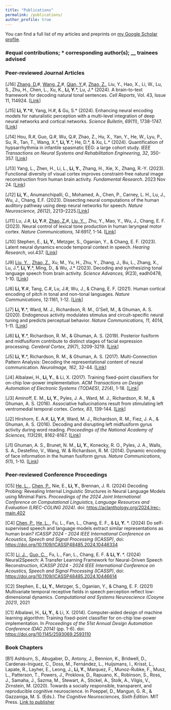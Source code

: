```yaml
---
title: "Publications"
permalink: /publications/
author_profile: true
---
```


You can find a full list of my articles and preprints on <ins>[my Google Scholar profile](https://scholar.google.com/citations?user=qETQrrkAAAAJ&hl=en)</ins>.

### #equal contributions; \* corresponding author(s); __ trainees advised

### Peer-reviewed Journal Articles
 [J16] <ins>Zhang, D.</ins>#, <ins>Wang, Z.</ins>#, <ins>Qian, Y.</ins>#, <ins>Zhao, Z.</ins>, Liu, Y., Hao, X., Li, W., Lu, S., Zhu, H., Chen, L., Xu, K., **Li, Y.**\*, Lu, J.\* (2024). A brain-to-text framework for decoding natural tonal sentences. *Cell Reports*, Vol. 43, Issue 11, 114924. [[Link](https://doi.org/10.1016/j.celrep.2024.114924)]

 [J15] **Li, Y.**\*#, Yang, H.#, & Gu, S.\* (2024). Enhancing neural encoding models for naturalistic perception with a multi-level integration of deep neural networks and cortical networks. *Science Bulletin*, *69*(11), 1738-1747. [[Link](https://doi.org/10.1016/j.scib.2024.02.035)]

 [J14] Hou, R.#, Guo, Q.#, Wu, Q.\#, Zhao, Z., Hu, X., Yan, Y., He, W., Lyu, P., Su, R., Tan, T., Wang, X.\*, **Li, Y.**\*, He, D.\*, & Xu, L.* (2024). Quantification of hypsarrhythmia in infantile spasmatic EEG: a large cohort study. *IEEE Transactions on Neural Systems and Rehabilitation Engineering, 32*, 350-357. [[Link](https://doi.org/10.1109/TNSRE.2024.3351670)] 

 [J13] Yang, L., Zhen, H., Li, L., **Li, Y.**, Zhang, H., Xie, X., Zhang, R.-Y. (2023). Functional diversity of visual cortex improves constraint-free natural image reconstruction from human brain activity. *Fundamental Research*. 2023 Nov 24. [[Link](https://doi.org/10.1016/j.fmre.2023.08.010)]

 [J12] **Li, Y.**, Anumanchipalli, G., Mohamed, A., Chen, P., Carney, L. H., Lu, J., Wu, J., Chang, E.F. (2023). Dissecting neural computations of the human auditory pathway using deep neural networks for speech. *Nature Neuroscience, 26*(12), 2213–2225.[[Link](https://doi.org/10.1038/s41593-023-01468-4)]

 [J11] Lu, J.#, **Li, Y.**#, <ins> Zhao, Z.</ins>#, <ins> Liu, Y. </ins>, Zhu, Y., Mao, Y., Wu, J., Chang, E. F. (2023). Neural control of lexical tone production in human laryngeal motor cortex. *Nature Communications, 14*:6917, 1-14. [[Link](https://doi.org/10.1038/s41467-023-42175-9)]

 [J10] Stephen, E., **Li, Y.**, Metzger, S., Oganian, Y., & Chang, E. F. (2023). Latent neural dynamics encode temporal context in speech. *Hearing Research*, vol.437. [[Link](https://www.sciencedirect.com/science/article/pii/S0378595523001508)]

 [J9] <ins> Liu, Y. </ins>, <ins>Zhao, Z.</ins>, Xu, M., Yu, H., Zhu, Y., Zhang, J., Bu, L., Zhang, X., Lu, J.\*, **Li, Y.**\*, Ming, D., & Wu, J.\* (2023). Decoding and synthesizing tonal language speech from brain activity. *Science Advances, 9*(23), eadh0478, 1-10. [[Link](https://www.science.org/doi/full/10.1126/sciadv.adh0478)]

 [J8] **Li, Y.**#, Tang, C.#, Lu, J.#, Wu, J., & Chang, E. F. (2021). Human cortical encoding of pitch in tonal and non-tonal languages. *Nature Communications*, 12:1161, 1-12. [[Link](https://rdcu.be/cfvc2)]

 [J7] **Li, Y.**\*, Ward, M. J., Richardson, R. M., G’Sell, M., & Ghuman, A. S. (2020). Endogenous activity modulates stimulus and circuit-specific neural tuning and predicts perceptual behavior. *Nature Communications, 11*, 4014, 1-11. [[Link](https://rdcu.be/b6cgV)]

 [J6] **Li, Y.**\*, Richardson, R. M., & Ghuman, A. S. (2019). Posterior fusiform and midfusiform contribute to distinct stages of facial expression processing. *Cerebral Cortex, 29*(7), 3209-3219. [[Link](https://www.ncbi.nlm.nih.gov/pubmed/30124788)]

 [J5] **Li, Y.**\*, Richardson, R. M., & Ghuman, A. S. (2017). Multi-Connection Pattern Analysis: Decoding the representational content of neural communication. *NeuroImage, 162*, 32-44. [[Link](https://www.ncbi.nlm.nih.gov/pubmed/28813643)]

 [J4] Albalawi, H., **Li, Y.**, & Li, X. (2017). Training fixed-point classifiers for on-chip low-power implementation. *ACM Transactions on Design Automation of Electronic Systems (TODAES), 22*(4), 1-18. [[Link](https://doi.org/10.1145/3057275)]

 [J3] Aminoff, E. M., **Li, Y.**, Pyles, J. A., Ward, M. J., Richardson, R. M., & Ghuman, A. S. (2016). Associative hallucinations result from stimulating left ventromedial temporal cortex. *Cortex, 83*, 139-144. [[Link](https://www.ncbi.nlm.nih.gov/pubmed/27533133)]

 [J2] Hirshorn, E. A.#, **Li, Y.**#, Ward, M. J., Richardson, R. M., Fiez, J. A., & Ghuman, A. S. (2016). Decoding and disrupting left midfusiform gyrus activity during word reading. *Proceedings of the National Academy of Sciences, 113*(29), 8162-8167. [[Link](https://www.ncbi.nlm.nih.gov/pubmed/27325763)]

 [J1] Ghuman, A. S., Brunet, N. M., **Li, Y.**, Konecky, R. O., Pyles, J. A., Walls, S. A., Destefino, V., Wang, W. & Richardson, R. M. (2014). Dynamic encoding of face information in the human fusiform gyrus. *Nature Communications, 5*(1), 1-10. [[Link](https://www.ncbi.nlm.nih.gov/pubmed/25482825)]

### Peer-reviewed Conference Proceedings
 [C5] <ins> He, L. </ins>, <ins> Chen, P.</ins>, Nie, E., **Li, Y.**, Brennan, J. R. (2024) Decoding Probing: Revealing Internal Linguistic Structures in Neural Language Models using Minimal Pairs. *Proceedings of the 2024 Joint International Conference on Computational Linguistics, Language Resources and Evaluation (LREC-COLING 2024)*. doi: <u><a href="https://aclanthology.org/2024.lrec-main.402">https://aclanthology.org/2024.lrec-main.402</a></u>

 [C4] <ins> Chen, P.</ins>, <ins> He, L. </ins>, Fu, L., Fan, L., Chang, E. F., & **Li, Y.** \*. (2024) Do self-supervised speech and language models extract similar representations as human brain? *ICASSP 2024 - 2024 IEEE International Conference on Acoustics, Speech and Signal Processing (ICASSP)*, doi: <u><a href="https://doi.org/10.1109/ICASSP48485.2024.10446334">https://doi.org/10.1109/ICASSP48485.2024.10446334</a></u>

 [C3] <ins> Li, J. </ins>, <ins> Guo, C. </ins>, Fu, L., Fan, L., Chang, E. F. & **Li, Y.** \*. (2024) Neural2Speech: A Transfer Learning Framework for Neural-Driven Speech Reconstruction, *ICASSP 2024 - 2024 IEEE International Conference on Acoustics, Speech and Signal Processing (ICASSP)*, doi: <u><a href="https://doi.org/10.1109/ICASSP48485.2024.10446614">https://doi.org/10.1109/ICASSP48485.2024.10446614</a></u>

 [C2] Stephen, E., **Li, Y.**, Metzger, S., Oganian, Y., & Chang, E. F. (2021) Multivariate temporal receptive fields in speech perception reflect low-dimensional dynamics. *Computational and Systems Neuroscience (Cosyne 2021)*, 2021

 [C1] Albalawi, H., **Li, Y.**, & Li, X. (2014). Computer-aided design of machine learning algorithm: Training fixed-point classifier for on-chip low-power implementation. In *Proceedings of the 51st Annual Design Automation Conference (DAC 2014)* (pp. 1-6). doi: <u><a href="https://doi.org/10.1145/2593069.2593110">https://doi.org/10.1145/2593069.2593110</a></u>


### Book Chapters

 [B1] Ashburn, S., Abugaber, D., Antony, J., Bennion, K., Bridwell, D., Cardenas-Iniguez, C., Doss, M., Fernández, L., Huijsmans, I., Krisst, L., Lapate, R., Layher, E., Leong, J., **Li, Y.**, Marquez, F., Munoz-Rubke, F., Musz, L., Patterson, T., Powers, J., Proklova, D., Rapuano, K., Robinson, S., Ross, J., Samaha, J., Sazma, M., Stewart, A., Stickel, A., Stolk, A., Vilgis, V., Zirnstein, M. (2020). Towards a socially responsible, transparent, and reproducible cognitive neuroscience. In Poeppel, D., Mangun, G. R., & Gazzaniga, M. S. (Eds.). *The Cognitive Neurosciences, Sixth Edition*. MIT Press. [Link to publisher](https://mitpress.mit.edu/books/cognitive-neurosciences-sixth-edition)


